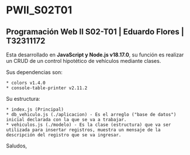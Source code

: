 # PWII_S02T01
## Programación Web II S02-T01 | Eduardo Flores | T32311172

Esta desarrollado en **JavaScript y Node.js v18.17.0**, su función es realizar un CRUD de un control hipotético de vehículos mediante clases.

Sus dependencias son:
```
* colors v1.4.0
* console-table-printer v2.11.2
```

Su estructura:
```
* index.js (Principal)
* db_vehiculo.js (./aplicacion) - Es el arreglo ("base de datos") inicial declarada con la que se va a trabajar.
* vehiculos.js (./modelo) - Es la clase (estructura) que va ser utilizada para insertar registros, muestra un mensaje de la descripción del registro que se va ingresar. 
```

Saludos, 
